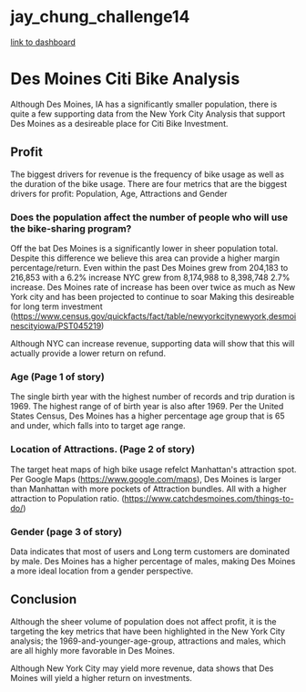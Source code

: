 # jay_chung_challenge14

[link to dashboard](https://public.tableau.com/profile/jay4284#!/vizhome/Jay_Chung_DesMoines_Pitch/DesMoinesPitch?publish=yes)


# Des Moines Citi Bike Analysis
Although Des Moines, IA has a significantly smaller population, there is quite a few supporting data from the New York City Analysis that support Des Moines as a desireable place for Citi Bike Investment.
## Profit
The biggest drivers for revenue is the frequency of bike usage as well as the duration of the bike usage. There are four metrics that are the biggest drivers for profit: Population, Age, Attractions and Gender
### Does the population affect the number of people who will use the bike-sharing program?
Off the bat Des Moines is a significantly lower in  sheer population total. Despite this difference we believe this area can provide a higher margin percentage/return. Even within the past
Des Moines grew from 204,183 to 216,853 with a 6.2% increase
NYC grew from 8,174,988 to 8,398,748 2.7% increase. Des Moines rate of increase has been over twice as much as New York city and has been projected to continue to soar Making this desireable for long term investment (https://www.census.gov/quickfacts/fact/table/newyorkcitynewyork,desmoinescityiowa/PST045219)

 Although NYC can increase revenue, supporting data will show that this will actually provide a lower return on refund.
### Age (Page 1 of story)
The single birth year with the highest number of records and trip duration is 1969. The highest range of of birth year is also after 1969.
Per the United States Census, Des Moines has a higher percentage age group that is 65 and under, which falls into to target age range.
### Location of Attractions. (Page 2 of story)
The target heat maps of high bike usage refelct Manhattan's attraction spot.
Per Google Maps (https://www.google.com/maps), Des Moines is larger than Manhattan with more pockets of Attraction bundles. All with a higher attraction to Population ratio. (https://www.catchdesmoines.com/things-to-do/)
### Gender (page 3 of story)
Data indicates that most of users and Long term customers are dominated by male. Des Moines has a higher percentage of males, making Des Moines a more ideal location from a gender perspective.
## Conclusion

Although the sheer volume of population does not affect profit, it is the targeting the key metrics that have been highlighted in the New York City analysis; the 1969-and-younger-age-group, attractions and males, which are all highly more favorable in Des Moines.

Although New York City may yield more revenue, data shows that Des Moines will yield a higher return on investments.
